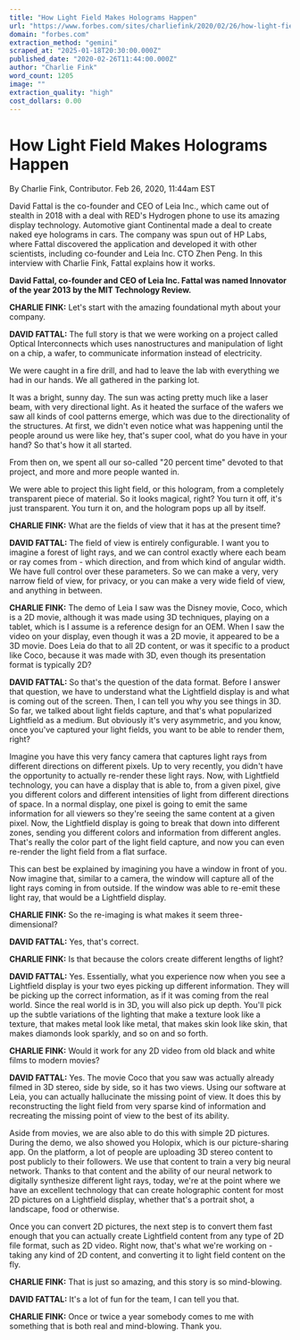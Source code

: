 ```yaml
---
title: "How Light Field Makes Holograms Happen"
url: "https://www.forbes.com/sites/charliefink/2020/02/26/how-light-field-makes-holograms-happen/#37710e0a1936"
domain: "forbes.com"
extraction_method: "gemini"
scraped_at: "2025-01-18T20:30:00.000Z"
published_date: "2020-02-26T11:44:00.000Z"
author: "Charlie Fink"
word_count: 1205
image: ""
extraction_quality: "high"
cost_dollars: 0.00
---
```


# How Light Field Makes Holograms Happen

By Charlie Fink, Contributor.
Feb 26, 2020, 11:44am EST

David Fattal is the co-founder and CEO of Leia Inc., which came out of stealth in 2018 with a deal with RED's Hydrogen phone to use its amazing display technology. Automotive giant Continental made a deal to create naked eye holograms in cars. The company was spun out of HP Labs, where Fattal discovered the application and developed it with other scientists, including co-founder and Leia Inc. CTO Zhen Peng. In this interview with Charlie Fink, Fattal explains how it works.

**David Fattal, co-founder and CEO of Leia Inc. Fattal was named Innovator of the year 2013 by the MIT Technology Review.**

**CHARLIE FINK:** Let's start with the amazing foundational myth about your company.

**DAVID FATTAL:** The full story is that we were working on a project called Optical Interconnects which uses nanostructures and manipulation of light on a chip, a wafer, to communicate information instead of electricity.

We were caught in a fire drill, and had to leave the lab with everything we had in our hands. We all gathered in the parking lot.

It was a bright, sunny day. The sun was acting pretty much like a laser beam, with very directional light. As it heated the surface of the wafers we saw all kinds of cool patterns emerge, which was due to the directionality of the structures. At first, we didn't even notice what was happening until the people around us were like hey, that's super cool, what do you have in your hand? So that's how it all started.

From then on, we spent all our so-called "20 percent time" devoted to that project, and more and more people wanted in.

We were able to project this light field, or this hologram, from a completely transparent piece of material. So it looks magical, right? You turn it off, it's just transparent. You turn it on, and the hologram pops up all by itself.

**CHARLIE FINK:** What are the fields of view that it has at the present time?

**DAVID FATTAL:** The field of view is entirely configurable. I want you to imagine a forest of light rays, and we can control exactly where each beam or ray comes from - which direction, and from which kind of angular width. We have full control over these parameters. So we can make a very, very narrow field of view, for privacy, or you can make a very wide field of view, and anything in between.

**CHARLIE FINK:** The demo of Leia I saw was the Disney movie, Coco, which is a 2D movie, although it was made using 3D techniques, playing on a tablet, which is I assume is a reference design for an OEM. When I saw the video on your display, even though it was a 2D movie, it appeared to be a 3D movie. Does Leia do that to all 2D content, or was it specific to a product like Coco, because it was made with 3D, even though its presentation format is typically 2D?

**DAVID FATTAL:** So that's the question of the data format. Before I answer that question, we have to understand what the Lightfield display is and what is coming out of the screen. Then, I can tell you why you see things in 3D. So far, we talked about light fields capture, and that's what popularized Lightfield as a medium. But obviously it's very asymmetric, and you know, once you've captured your light fields, you want to be able to render them, right?

Imagine you have this very fancy camera that captures light rays from different directions on different pixels. Up to very recently, you didn't have the opportunity to actually re-render these light rays. Now, with Lightfield technology, you can have a display that is able to, from a given pixel, give you different colors and different intensities of light from different directions of space. In a normal display, one pixel is going to emit the same information for all viewers so they're seeing the same content at a given pixel. Now, the Lightfield display is going to break that down into different zones, sending you different colors and information from different angles. That's really the color part of the light field capture, and now you can even re-render the light field from a flat surface.

This can best be explained by imagining you have a window in front of you. Now imagine that, similar to a camera, the window will capture all of the light rays coming in from outside. If the window was able to re-emit these light ray, that would be a Lightfield display.

**CHARLIE FINK:** So the re-imaging is what makes it seem three-dimensional?

**DAVID FATTAL:** Yes, that's correct.

**CHARLIE FINK:** Is that because the colors create different lengths of light?

**DAVID FATTAL:** Yes. Essentially, what you experience now when you see a Lightfield display is your two eyes picking up different information. They will be picking up the correct information, as if it was coming from the real world. Since the real world is in 3D, you will also pick up depth. You'll pick up the subtle variations of the lighting that make a texture look like a texture, that makes metal look like metal, that makes skin look like skin, that makes diamonds look sparkly, and so on and so forth.

**CHARLIE FINK:** Would it work for any 2D video from old black and white films to modern movies?

**DAVID FATTAL:** Yes. The movie Coco that you saw was actually already filmed in 3D stereo, side by side, so it has two views. Using our software at Leia, you can actually hallucinate the missing point of view. It does this by reconstructing the light field from very sparse kind of information and recreating the missing point of view to the best of its ability.

Aside from movies, we are also able to do this with simple 2D pictures. During the demo, we also showed you Holopix, which is our picture-sharing app. On the platform, a lot of people are uploading 3D stereo content to post publicly to their followers. We use that content to train a very big neural network. Thanks to that content and the ability of our neural network to digitally synthesize different light rays, today, we're at the point where we have an excellent technology that can create holographic content for most 2D pictures on a Lightfield display, whether that's a portrait shot, a landscape, food or otherwise.

Once you can convert 2D pictures, the next step is to convert them fast enough that you can actually create Lightfield content from any type of 2D file format, such as 2D video. Right now, that's what we're working on - taking any kind of 2D content, and converting it to light field content on the fly.

**CHARLIE FINK:** That is just so amazing, and this story is so mind-blowing.

**DAVID FATTAL:** It's a lot of fun for the team, I can tell you that.

**CHARLIE FINK:** Once or twice a year somebody comes to me with something that is both real and mind-blowing. Thank you.